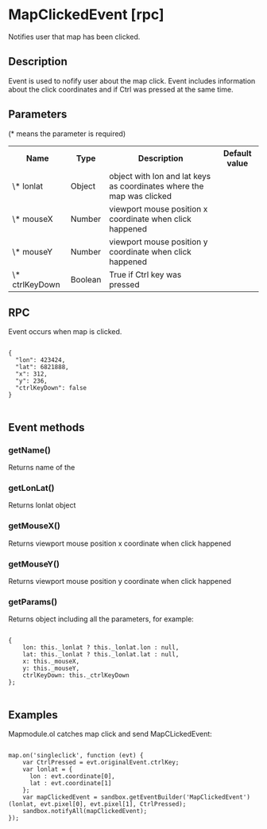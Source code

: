 # MapClickedEvent [rpc]

Notifies user that map has been clicked.

## Description

Event is used to nofify user about the map click. Event includes information about the click coordinates and if Ctrl was pressed at the same time.

## Parameters

(* means the parameter is required)

<table class="table">
<tr>
  <th> Name</th><th> Type</th><th> Description</th><th> Default value</th>
</tr>
<tr>
  <td> \* lonlat</td><td> Object </td><td> object with lon and lat keys as coordinates where the map was clicked </td><td> </td>
</tr>
<tr>
  <td> \* mouseX </td><td> Number </td><td> viewport mouse position x coordinate when click happened </td><td> </td>
</tr>
<tr>
  <td> \* mouseY </td><td> Number </td><td> viewport mouse position y coordinate when click happened </td><td> </td>
</tr>
<tr>
  <td> \* ctrlKeyDown </td><td> Boolean </td><td> True if Ctrl key was pressed </td><td> </td>
</tr>
</table>

## RPC

Event occurs when map is clicked.

<pre class="event-code-block">
<code>
{
  "lon": 423424,
  "lat": 6821888,
  "x": 312,
  "y": 236,
  "ctrlKeyDown": false
}
</code>
</pre>

## Event methods

### getName()
Returns name of the 

### getLonLat()
Returns lonlat object

### getMouseX()
Returns viewport mouse position x coordinate when click happened

### getMouseY()
Returns viewport mouse position y coordinate when click happened

### getParams()
Returns object including all the parameters, for example:
<pre class="event-code-block">
<code>
{
    lon: this._lonlat ? this._lonlat.lon : null,
    lat: this._lonlat ? this._lonlat.lat : null,
    x: this._mouseX,
    y: this._mouseY,
    ctrlKeyDown: this._ctrlKeyDown
};
</code>
</pre>

## Examples

Mapmodule.ol catches map click and send MapCLickedEvent:
<pre class="event-code-block">
<code>
map.on('singleclick', function (evt) {
    var CtrlPressed = evt.originalEvent.ctrlKey;
    var lonlat = {
      lon : evt.coordinate[0],
      lat : evt.coordinate[1]
    };
    var mapClickedEvent = sandbox.getEventBuilder('MapClickedEvent')(lonlat, evt.pixel[0], evt.pixel[1], CtrlPressed);
    sandbox.notifyAll(mapClickedEvent);
});
</code>
</pre>
